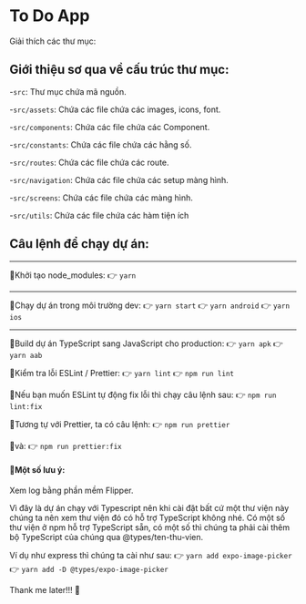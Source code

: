 # To Do App

Giải thích các thư mục:

## Giới thiệu sơ qua về cấu trúc thư mục:

-`src`: Thư mục chứa mã nguồn.

-`src/assets`: Chứa các file chứa các images, icons, font.

-`src/components`: Chứa các file chứa các Component.

-`src/constants`: Chứa các file chứa các hằng số.

-`src/routes`: Chứa các file chứa các route.

-`src/navigation`: Chứa các file chứa các setup màng hình.

-`src/screens`: Chứa các file chứa các màng hình.

-`src/utils`: Chứa các file chứa các hàm tiện ích

## Câu lệnh để chạy dự án:

---

🥈Khởi tạo node_modules:
👉 `yarn`

---

🥈Chạy dự án trong môi trường dev:
👉 `yarn start`
👉 `yarn android`
👉 `yarn ios`

---

🥈Build dự án TypeScript sang JavaScript cho production:
👉 `yarn apk`
👉 `yarn aab`

🥈Kiểm tra lỗi ESLint / Prettier:
👉 `yarn lint`
👉 `npm run lint`

🥈Nếu bạn muốn ESLint tự động fix lỗi thì chạy câu lệnh sau:
👉 `npm run lint:fix`

🥈Tương tự với Prettier, ta có câu lệnh:
👉 `npm run prettier`

🥈và:
👉 `npm run prettier:fix`

#### 🥇Một số lưu ý:

Xem log bằng phần mềm Flipper.

Vì đây là dự án chạy với Typescript nên khi cài đặt bất cứ một thư viện này chúng ta nên xem thư viện đó có hỗ trợ TypeScript không nhé. Có một số thư viện ở npm hỗ trợ TypeScript sẵn, có một số thì chúng ta phải cài thêm bộ TypeScript của chúng qua @types/ten-thu-vien.

Ví dụ như express thì chúng ta cài như sau:
👉 `yarn add expo-image-picker`
👉 `yarn add -D @types/expo-image-picker`

Thank me later!!! 🤪
